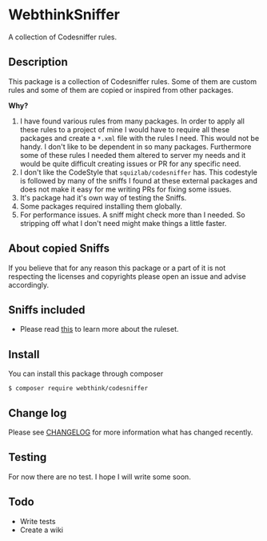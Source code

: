 # WebthinkSniffer

A collection of Codesniffer rules.

## Description

This package is a collection of Codesniffer rules. Some of them are custom rules and some of them are
copied or inspired from other packages.

**Why?**
1. I have found various rules from many packages. In order to apply all these rules to a project of mine
   I would have to require all these packages and create a `*.xml` file with the rules I need.
   This would not be handy. I don't like to be dependent in so many packages.
   Furthermore some of these rules I needed them altered to server my needs and it would be quite difficult
   creating issues or PR for any specific need.
2. I don't like the CodeStyle that `squizlab/codesniffer` has. This codestyle is followed by many of the sniffs
   I found at these external packages and does not make it easy for me writing PRs for fixing some issues.
3. It's package had it's own way of testing the Sniffs.
4. Some packages required installing them globally.
5. For performance issues. A sniff might check more than I needed. So stripping off what I don't need might make 
things a little faster.

## About copied Sniffs 
If you believe that for any reason this package or a part of it is not respecting the licenses and copyrights
please open an issue and advise accordingly.

## Sniffs included

- Please read [this](SNIFFS.md) to learn more about the ruleset.

## Install

You can install this package through composer

    $ composer require webthink/codesniffer

## Change log

Please see [CHANGELOG](CHANGELOG.md) for more information what has changed recently.

## Testing

For now there are no test. I hope I will write some soon.

## Todo

- Write tests
- Create a wiki